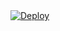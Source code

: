 <a href="https://heroku.com/deploy?template=https://github.exacttarget.com/SE-Experts/InteractionStudio_ATM">
  <img src="https://www.herokucdn.com/deploy/button.svg" alt="Deploy">
</a>